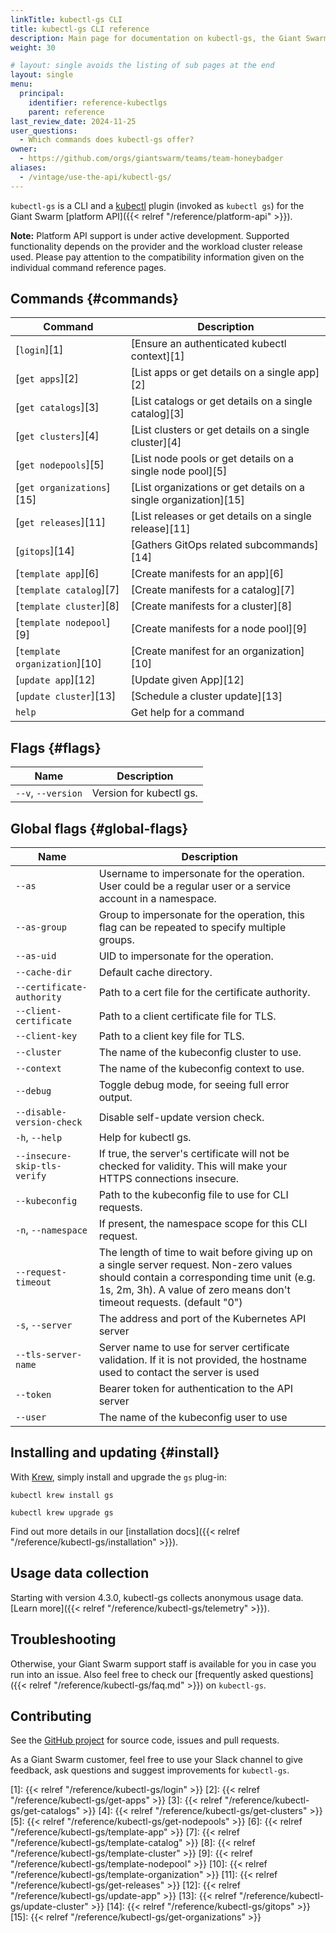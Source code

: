 ```yaml
---
linkTitle: kubectl-gs CLI
title: kubectl-gs CLI reference
description: Main page for documentation on kubectl-gs, the Giant Swarm kubectl plugin, with an overview of all commands, plus information on how to install and upgrade.
weight: 30

# layout: single avoids the listing of sub pages at the end
layout: single
menu:
  principal:
    identifier: reference-kubectlgs
    parent: reference
last_review_date: 2024-11-25
user_questions:
  - Which commands does kubectl-gs offer?
owner:
  - https://github.com/orgs/giantswarm/teams/team-honeybadger
aliases:
  - /vintage/use-the-api/kubectl-gs/
---
```


`kubectl-gs` is a CLI and a [kubectl](https://kubernetes.io/docs/reference/kubectl/kubectl/) plugin (invoked as `kubectl gs`) for the Giant Swarm [platform API]({{< relref "/reference/platform-api" >}}).

**Note:** Platform API support is under active development. Supported functionality depends on the provider and the workload cluster release used. Please pay attention to the compatibility information given on the individual command reference pages.

## Commands {#commands}

| Command                       | Description                                                      |
|-------------------------------|------------------------------------------------------------------|
| [`login`][1]                  | [Ensure an authenticated kubectl context][1]                     |
| [`get apps`][2]               | [List apps or get details on a single app][2]                    |
| [`get catalogs`][3]           | [List catalogs or get details on a single catalog][3]            |
| [`get clusters`][4]           | [List clusters or get details on a single cluster][4]            |
| [`get nodepools`][5]          | [List node pools or get details on a single node pool][5]        |
| [`get organizations`][15]     | [List organizations or get details on a single organization][15] |
| [`get releases`][11]          | [List releases or get details on a single release][11]           |
| [`gitops`][14]                | [Gathers GitOps related subcommands][14]                          |
| [`template app`][6]           | [Create manifests for an app][6]                                 |
| [`template catalog`][7]       | [Create manifests for a catalog][7]                              |
| [`template cluster`][8]       | [Create manifests for a cluster][8]                              |
| [`template nodepool`][9]      | [Create manifests for a node pool][9]                            |
| [`template organization`][10] | [Create manifest for an organization][10]                        |
| [`update app`][12]            | [Update given App][12]                                           |
| [`update cluster`][13]        | [Schedule a cluster update][13]                                  |
| `help`                        | Get help for a command                                           |

## Flags {#flags}

| Name               | Description             |
|--------------------|-------------------------|
| `--v`, `--version` | Version for kubectl gs. |

## Global flags {#global-flags}

| Name                         | Description                                                                                                                                                                                                     |
|------------------------------|-----------------------------------------------------------------------------------------------------------------------------------------------------------------------------------------------------------------|
| `--as`                       | Username to impersonate for the operation. User could be a regular user or a service account in a namespace.                                                                                                    |
| `--as-group`                 | Group to impersonate for the operation, this flag can be repeated to specify multiple groups.                                                                                                                   |
| `--as-uid`                   | UID to impersonate for the operation.                                                                                                                                                                           |
| `--cache-dir`                | Default cache directory.                                                                                                                                                                                        |
| `--certificate-authority`    | Path to a cert file for the certificate authority.                                                                                                                                                              |
| `--client-certificate`       | Path to a client certificate file for TLS.                                                                                                                                                                      |
| `--client-key`               | Path to a client key file for TLS.                                                                                                                                                                              |
| `--cluster`                  | The name of the kubeconfig cluster to use.                                                                                                                                                                      |
| `--context`                  | The name of the kubeconfig context to use.                                                                                                                                                                      |
| `--debug`                    | Toggle debug mode, for seeing full error output.                                                                                                                                                                |
| `--disable-version-check`    | Disable self-update version check.                                                                                                                                                                              |
| `-h`, `--help`               | Help for kubectl gs.                                                                                                                                                                                            |
| `--insecure-skip-tls-verify` | If true, the server's certificate will not be checked for validity. This will make your HTTPS connections insecure.                                                                                             |
| `--kubeconfig`               | Path to the kubeconfig file to use for CLI requests.                                                                                                                                                            |
| `-n`, `--namespace`          | If present, the namespace scope for this CLI request.                                                                                                                                                           |
| `--request-timeout`          | The length of time to wait before giving up on a single server request. Non-zero values should contain a corresponding time unit (e.g. 1s, 2m, 3h). A value of zero means don't timeout requests. (default "0") |
| `-s`, `--server`             | The address and port of the Kubernetes API server                                                                                                                                                               |
| `--tls-server-name`          | Server name to use for server certificate validation. If it is not provided, the hostname used to contact the server is used                                                                                    |
| `--token`                    | Bearer token for authentication to the API server                                                                                                                                                               |
| `--user`                     | The name of the kubeconfig user to use                                                                                                                                                                          |

## Installing and updating {#install}

With [Krew](https://krew.sigs.k8s.io/), simply install and upgrade the `gs` plug-in:

```nohighlight
kubectl krew install gs
```

```nohighlight
kubectl krew upgrade gs
```

Find out more details in our [installation docs]({{< relref "/reference/kubectl-gs/installation" >}}).

## Usage data collection

Starting with version 4.3.0, kubectl-gs collects anonymous usage data. [Learn more]({{< relref "/reference/kubectl-gs/telemetry" >}}).

## Troubleshooting

Otherwise, your Giant Swarm support staff is available for you in case you run into an issue. Also feel free to check our [frequently asked questions]({{< relref "/reference/kubectl-gs/faq.md" >}}) on `kubectl-gs`.

## Contributing

See the [GitHub project](https://github.com/giantswarm/kubectl-gs) for source code, issues and pull requests.

As a Giant Swarm customer, feel free to use your Slack channel to give feedback, ask questions and suggest improvements for `kubectl-gs`.

[1]: {{< relref "/reference/kubectl-gs/login" >}}
[2]: {{< relref "/reference/kubectl-gs/get-apps" >}}
[3]: {{< relref "/reference/kubectl-gs/get-catalogs" >}}
[4]: {{< relref "/reference/kubectl-gs/get-clusters" >}}
[5]: {{< relref "/reference/kubectl-gs/get-nodepools" >}}
[6]: {{< relref "/reference/kubectl-gs/template-app" >}}
[7]: {{< relref "/reference/kubectl-gs/template-catalog" >}}
[8]: {{< relref "/reference/kubectl-gs/template-cluster" >}}
[9]: {{< relref "/reference/kubectl-gs/template-nodepool" >}}
[10]: {{< relref "/reference/kubectl-gs/template-organization" >}}
[11]: {{< relref "/reference/kubectl-gs/get-releases" >}}
[12]: {{< relref "/reference/kubectl-gs/update-app" >}}
[13]: {{< relref "/reference/kubectl-gs/update-cluster" >}}
[14]: {{< relref "/reference/kubectl-gs/gitops" >}}
[15]: {{< relref "/reference/kubectl-gs/get-organizations" >}}
